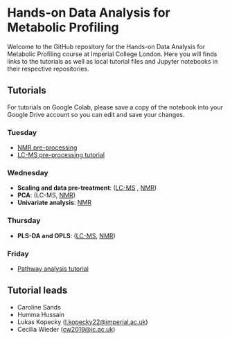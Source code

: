 # Hands-on Data Analysis for Metabolic Profiling

Welcome to the GitHub repository for the Hands-on Data Analysis for Metabolic Profiling course at Imperial College London. Here you will finds links to the tutorials as well as local tutorial files and Jupyter notebooks in their respective repositories.

## Tutorials
For tutorials on Google Colab, please save a copy of the notebook into your Google Drive account so you can edit and save your changes. 

### Tuesday
- [NMR pre-processing](https://colab.research.google.com/drive/1PtfbKCKnzNyxQWXp23cU8MitbzSOpfgh)
- [LC-MS pre-processing tutorial](https://colab.research.google.com/drive/1zBhcdVCqjwxUJQk1cNbKsFC0YCHtYtzO)


### Wednesday 
- **Scaling and data pre-treatment**: ([LC-MS](https://colab.research.google.com/drive/1cQWpjuHC7fm224kuKiP8Itbg7NxLTpPs) , [NMR](https://colab.research.google.com/drive/1w1kdQIahCKP-l3frLAXyHX6w63LcDIZr))
- **PCA**: (LC-MS, [NMR](https://colab.research.google.com/drive/14R8hv5DTfrmsrM3Rz0I81PbWVaq8yljw#scrollTo=jdqTBLfNC2jb))
- **Univariate analysis**: [NMR](https://drive.google.com/file/d/1E6wmJwuwpTI9vxriKYddmT0mgFAe6IMn/view?usp=sharing)
  
### Thursday 
- **PLS-DA and OPLS**: ([LC-MS](https://colab.research.google.com/drive/1QwaLEiJyIhcTLAWYCwxjGwY3B7SvENIK?usp=sharing), [NMR](https://colab.research.google.com/drive/1hvX-iV6ALwJCqWEyPFlak7y-kQIJZDvP#scrollTo=EkgViIJnQ31H))

### Friday 
- [Pathway analysis tutorial](https://colab.research.google.com/drive/1zNKTOhMt5hc3_ldWLZrTaTfI6WqLdHlH?usp=sharing)


## Tutorial leads
- Caroline Sands
- Humma Hussain
- Lukas Kopecky ([l.kopecky22@imperial.ac.uk](mailto:l.kopecky22@imperial.ac.uk?subject=[GitHub]%20IPTC%20Data%20Analysis%20Course))
- Cecilia Wieder (cw2019@ic.ac.uk)
